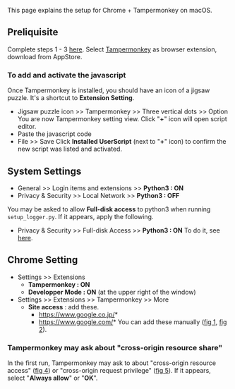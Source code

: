 
This page explains the setup for Chrome + Tampermonkey on macOS.

## Preliquisite
Complete steps 1 - 3 [here](Setup.md). Select  [Tampermonkey](https://www.tampermonkey.net) as browser extension, download from AppStore.

### To add and activate the javascript
Once Tampermonkey is installed, you should have an icon of a jigsaw puzzle. It's a shortcut to **Extension Setting**.
- Jigsaw puzzle icon >> Tampermonkey >> Three vertical dots >> Option
	You are now Tampermonkey setting view. Click "**+**" icon will open script editor.
- Paste the javascript code
- File >> Save
	Click **Installed UserScript** (next to "**+**" icon) to confirm the new script was listed and activated.
	
## System Settings
- General >> Login items and extensions >> **Python3 : ON**
- Privacy & Security >> Local Network >> **Python3 : OFF**

You may be asked to allow **Full-disk access** to python3 when running `setup_logger.py`.
If it appears, apply the following.
- Privacy & Security >> Full-disk Access >> **Python3 : ON**
  To do it, see [here](<Trouble shooting - macOS.md#Set full-disk access>).

## Chrome Setting
- Settings >> Extensions
	- **Tampermonkey : ON**
	- **Developper Mode : ON** (at the upper right of the window)
- Settings >> Extensions >> Tampermonkey >> More
	- **Site access** : add these.
		- https://www.google.co.jp/*
		- https://www.google.com/*
	You can add these manually ([fig 1](figs/mac_chrome_extension_1.png), [fig 2](figs/mac_chrome_extension_2.png)).
### Tampermonkey may ask about "cross-origin resource share"
In the first run, Tampermonkey may ask to about "cross-origin resource access" ([fig 4](figs/mac_chrome_xrossorigin_access_permit.png)) or "cross-origin request privilege" ([fig 5](figs/mac_chrome_xrossorigin_request.png)).
If it appears, select "**Always allow**" or "**OK**".